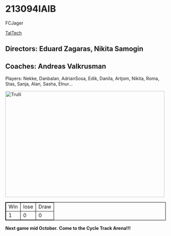 <!DOCTYPE html>
<html>
<body>
<h1>213094IAIB</h1>
<p>FCJager</p>
<a href="https://taltech.ee/">TalTech</a>
<h2>Directors: Eduard Zagaras, Nikita Samogin</h2>
<h2>Coaches: Andreas Valkrusman </h2>
<p>Players: Nekke, Danbalan, AdrianSosa, Edik, Danila, Artjom, Nikita, Roma, Stas, Sanja, Alan, Sasha, Elnur... </p>
<img src="https://qazaquni.kz/wp-content/uploads/2019/10/2019100211213810.jpg" alt="Trulli" width="500" height="333">
<style> table, th, td { border:1px solid black; } </style>
<table style="width:100%">
  <tr>
    <td>Win</td>
    <td>lose</td>
    <td>Draw</td>
  </tr>
  <tr>
    <td>1</td>
    <td>0</td>
    <td>0</td>
  </tr>
</table>
<b>Next game mid October.</b>
<b>Come to the Cycle Track Arena!!!</b>




</body>
</html>

